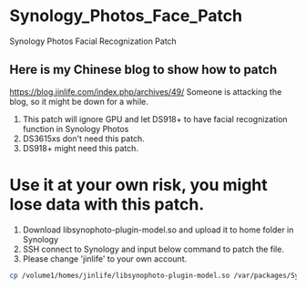 # Synology_Photos_Face_Patch
Synology Photos Facial Recognization Patch

## Here is my Chinese blog to show how to patch
https://blog.jinlife.com/index.php/archives/49/
Someone is attacking the blog, so it might be down for a while.

1. This patch will ignore GPU and let DS918+ to have facial recognization function in Synology Photos
2. DS3615xs don't need this patch.
3. DS918+ might need this patch.

# Use it at your own risk, you might lose data with this patch.

1. Download libsynophoto-plugin-model.so and upload it to home folder in Synology
2. SSH connect to Synology and input below command to patch the file.
3. Please change 'jinlife' to your own account.
```bash
cp /volume1/homes/jinlife/libsynophoto-plugin-model.so /var/packages/SynologyPhotos/target/usr/lib/ 
```
